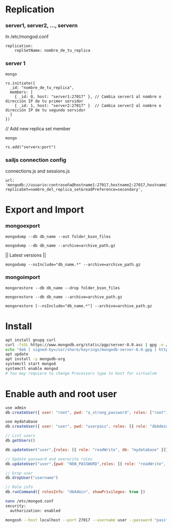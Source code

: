 # Replication
### server1, server2, ..., servern
In /etc/mongod.conf
```
replication:
    replSetName: nombre_de_tu_replica
```

### server 1
`mongo`

```
rs.initiate({
  _id: "nombre_de_tu_replica",
  members: [
    { _id: 0, host: "server1:27017" }, // Cambia server1 al nombre o dirección IP de tu primer servidor
    { _id: 1, host: "server2:27017" }  // Cambia server2 al nombre o dirección IP de tu segundo servidor
  ]
})
```

// Add new replica set member

`mongo`

`rs.add("serverx:port")`


### sailjs connection config
connections.js and sessions.js

```
url: 'mongodb://usuario:contraseña@hostname1:27017,hostname2:27017,hostname3:27017/base_de_datos?replicaSet=nombre_del_replica_set&readPreference=secondary',
```


# Export and Import

### mongoexport
`mongodump --db db_name --out folder_bson_files`

`mongodump --db db_name --archive=archive_path.gz`

 || Latest versions ||


`mongodump --nsInclude="db_name.*" --archive=archive_path.gz`



### mongoimport
`mongorestore --db db_name --drop folder_bson_files`

`mongorestore --db db_name --archive=archive_path.gz`

`mongorestore [--nsInclude="db_name.*"] --archive=archive_path.gz`

# Install
```bash
apt install gnupg curl
curl -fsSL https://www.mongodb.org/static/pgp/server-8.0.asc | gpg -o /usr/share/keyrings/mongodb-server-8.0.gpg --dearmor
echo "deb [ signed-by=/usr/share/keyrings/mongodb-server-8.0.gpg ] http://repo.mongodb.org/apt/debian bookworm/mongodb-org/8.0 main" | tee /etc/apt/sources.list.d/mongodb-org-8.0.list
apt update
apt install -y mongodb-org
systemctl start mongod
systemctl enable mongod
# You may requiere to change Processors type to host for virtualvm
```

# Enable auth and root user
```javascript
use admin
db.createUser({ user: "root", pwd: "a_strong_password", roles: ["root"]})

use mydatabase
db.createUser({ user: "user", pwd: "userpass", roles: [{ role: "dbAdmin", db: "mydatabase" }, { role: "readWrite", db: "mydatabase" } ]})

// List users
db.getUsers()

db.updateUser("user",{roles: [{ role: "readWrite", db: "mydatabase" }]})  // Overwrite all roles

// Update password and overwrite roles
db.updateUser("user",{pwd: "NEW_PASSWORD",roles: [{ role: "readWrite", db: "mydatabase" }]})

// Drop user
db.dropUser("username")

// Role info
db.runCommand({ rolesInfo: "dbAdmin", showPrivileges: true })

```

```bash
nano /etc/mongod.conf
security:
  authorization: enabled
```
```bash
mongosh --host localhost --port 27017 --username user --password "pass" --authenticationDatabase admin
```